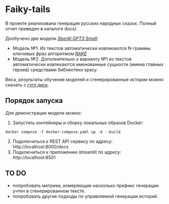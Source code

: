# Faiky-tails

В проекте реализована генерация русских народных сказок. Полный отчет приведен в каталоге docs/.

Дообучено две модели *[SberAI GPT3 Small](https://github.com/sberbank-ai/ru-gpts)*:

* Модель №1. Из текстов автоматически извлекаются N-граммы ключевых фраз алгоритмом *[RAKE](https://www.researchgate.net/publication/227988510_Automatic_Keyword_Extraction_from_Individual_Documents)*
* Модель №2. Дополнительно к варианту №1 из текстов автоматически извлекаются именованные сущности (имена главных героев) средствами библиотеки spacy.

Веса, результаты обучения моделей и сгенерированные истории можно скачать с *[гугл диск](https://drive.google.com/file/d/1f1MU0bgIo1X_78vpuc-DqKH8joHRcbgT/view?usp=sharing)*.

## Порядок запуска

Для демонстрации модели можно:

1. Запустить контейнеры и сборку локальных образов Docker:

```
docker compose -f docker-compose.yaml up -d --build
```

2. Подключиться к REST API сервису по адресу: http://localhost:8000/docs
3. Подключиться к приложению streamlit по адресу: http://localhost:8501

## TO DO

* попробовать метрики, измеряющие насколько префикс генерации учтен в сгенерированном тексте.
* попробовать другие подходы по управляемой генерации историй.
